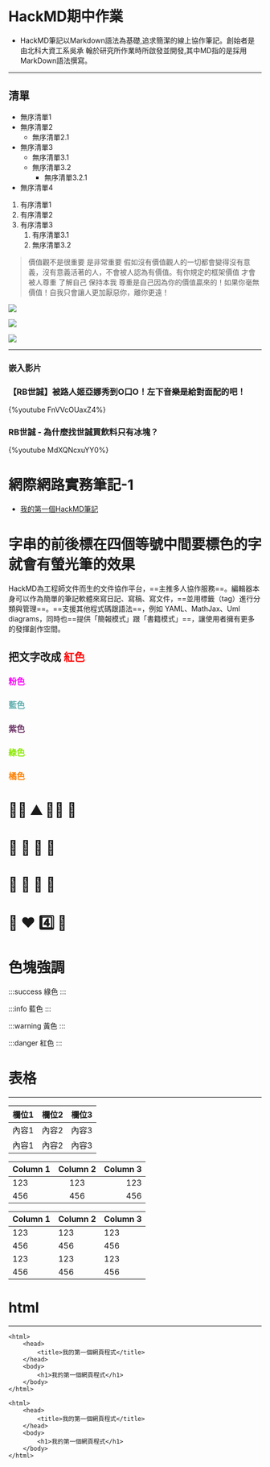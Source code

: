 # HackMD期中作業
 * HackMD筆記以Markdown語法為基礎,追求簡潔的線上協作筆記。創始者是由北科大資工系吳承 翰於研究所作業時所啟發並開發,其中MD指的是採用MarkDown語法撰寫。
 ---

## 清單
- 無序清單1
- 無序清單2
    - 無序清單2.1
- 無序清單3
    - 無序清單3.1
    - 無序清單3.2
        - 無序清單3.2.1
- 無序清單4
1. 有序清單1
2. 有序清單2
3. 有序清單3
    1. 有序清單3.1
    2. 無序清單3.2
    
>價值觀不是很重要 是非常重要
假如沒有價值觀人的一切都會變得沒有意義，沒有意義活著的人，不會被人認為有價值。有你規定的框架價值 才會被人尊重
了解自己 保持本我 尊重是自己因為你的價值贏來的！如果你毫無價值！自我只會讓人更加厭惡你，離你更遠！
 
 ![](https://i.imgur.com/z35uAVa.png)

 ![](https://i.imgur.com/XKJyrnc.png)

 ![](https://i.imgur.com/pd1LaqZ.png)
  
 
 ---
 
 
 ### 嵌入影片
 
 ### 【RB世誠】被路人姬亞娜秀到O口O！左下音樂是給對面配的吧！
 {%youtube FnVVcOUaxZ4%}
 
 ### RB世誠 - 為什麼找世誠買飲料只有冰塊？
 {%youtube MdXQNcxuYY0%}
  

# 網際網路實務筆記-1

-    [我的第一個HackMD筆記](https://hackmd.io/@jerry3465/S1G12o6lc)

# 字串的前後標在四個等號中間要標色的字就會有螢光筆的效果

HackMD為工程師文件而生的文件協作平台，==主推多人協作服務==。編輯器本身可以作為簡單的筆記軟體來寫日記、寫稿、寫文件，==並用標籤（tag）進行分類與管理==。==支援其他程式碼跟語法==，例如 YAML、MathJax、Uml diagrams，同時也==提供「簡報模式」跟「書籍模式」==，讓使用者擁有更多的發揮創作空間。

## 把文字改成<font color = red> 紅色 </font>


### <font color = FF00FF> 粉色 </font>
    
### <font color = 5CADAD> 藍色 </font>
    
### <font color = 6C3365> 紫色 </font>

### <font color = 8CEA00> 綠色 </font>

### <font color = FF8000> 橘色 </font>

 

# :man_in_tuxedo: :mountain: :man_in_tuxedo: :ocean:
# :horse: :horse: :tiger: :tiger:
# :womans_clothes: :rice: :older_man: :older_woman:
# :turtle: :hearts: :four: :rocket:


# 色塊強調


:::success
綠色
:::

:::info
藍色
:::

:::warning
黃色
:::

:::danger
紅色
:::

# 表格

---
| 欄位1 | 欄位2 | 欄位3 |
| ----- |:-----:| ----- |
| 內容1 | 內容2 | 內容3 |
| 內容1 | 內容2 | 內容3 |


| Column     1 | Column 2 | Column 3 |
| ------------ |:--------:| --------:|
| 123       | 123      | 123      |
| 456       | 456      | 456      |

| Column  1 | Column 2 | Column 3 |
| --------- | -------- | -------- |
| 123       | 123      | 123      |
| 456       | 456      | 456      |
| 123       | 123      | 123      |
| 456       | 456      | 456      |


# html

---

```htmlembedded=117
<html>
    <head>
        <title>我的第一個網頁程式</title>
    </head>
    <body>
        <h1>我的第一個網頁程式</h1>
    </body>
</html>
```

```htmlembedded=+
<html>
    <head>
        <title>我的第一個網頁程式</title>
    </head>
    <body>
        <h1>我的第一個網頁程式</h1>
    </body>
</html>
```

